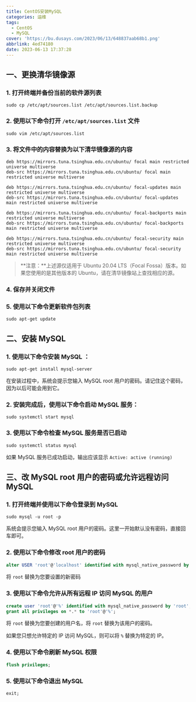 ```yaml
---
title: CentOS安装MySQL
categories: 运维
tags:
  - CentOS
  - MySQL
cover: 'https://bu.dusays.com/2023/06/13/648837aab68b1.png'
abbrlink: 4ed74180
date: 2023-06-13 17:37:28
---
```


## 一、更换清华镜像源

### 1. 打开终端并备份当前的软件源列表

  ```Shell
sudo cp /etc/apt/sources.list /etc/apt/sources.list.backup
  ```

### 2. 使用以下命令打开 `/etc/apt/sources.list` 文件

  ```Shell
sudo vim /etc/apt/sources.list
  ```

### 3. 将文件中的内容替换为以下清华镜像源的内容

  ```text
deb https://mirrors.tuna.tsinghua.edu.cn/ubuntu/ focal main restricted universe multiverse
deb-src https://mirrors.tuna.tsinghua.edu.cn/ubuntu/ focal main restricted universe multiverse

deb https://mirrors.tuna.tsinghua.edu.cn/ubuntu/ focal-updates main restricted universe multiverse
deb-src https://mirrors.tuna.tsinghua.edu.cn/ubuntu/ focal-updates main restricted universe multiverse

deb https://mirrors.tuna.tsinghua.edu.cn/ubuntu/ focal-backports main restricted universe multiverse
deb-src https://mirrors.tuna.tsinghua.edu.cn/ubuntu/ focal-backports main restricted universe multiverse

deb https://mirrors.tuna.tsinghua.edu.cn/ubuntu/ focal-security main restricted universe multiverse
deb-src https://mirrors.tuna.tsinghua.edu.cn/ubuntu/ focal-security main restricted universe multiverse
  ```

  > **注意：**上述源仅适用于 Ubuntu 20.04 LTS（Focal Fossa）版本。如果您使用的是其他版本的 Ubuntu，请在清华镜像站上查找相应的源。

### 4. 保存并关闭文件

### 5. 使用以下命令更新软件包列表

  ```Shell
sudo apt-get update
  ```

## 二、安装 MySQL

### 1. 使用以下命令安装 MySQL ：

  ```Shell
sudo apt-get install mysql-server
  ```

  在安装过程中，系统会提示您输入 MySQL root 用户的密码。请记住这个密码，因为以后可能会用到它。

### 2. 安装完成后，使用以下命令启动 MySQL 服务：

  ```Shell
sudo systemctl start mysql
  ```

### 3. 使用以下命令检查 MySQL 服务是否已启动

  ```Shell
sudo systemctl status mysql
  ```

  如果 MySQL 服务已成功启动，输出应该显示 `Active: active (running)`

## 三、改 MySQL root 用户的密码或允许远程访问 MySQL

### 1. 打开终端并使用以下命令登录到 MySQL 

  ```Shell
sudo mysql -u root -p
  ```

  系统会提示您输入 MySQL root 用户的密码。这里一开始默认没有密码，直接回车即可。

### 2. 使用以下命令修改 root 用户的密码

  ```SQL
alter USER 'root'@'localhost' identified with mysql_native_password by 'root';
  ```

  将 `root` 替换为您要设置的新密码

### 3. 使用以下命令允许从所有远程 IP 访问 MySQL 的用户

  ```SQL
create user 'root'@'%' identified with mysql_native_password by 'root';
grant all privileges on *.* to 'root'@'%';
  ```

  将 `root` 替换为您要创建的用户名，将 `root` 替换为该用户的密码。

  如果您只想允许特定的 IP 访问 MySQL，则可以将 `%` 替换为特定的 IP。

### 4. 使用以下命令刷新 MySQL 权限

  ```SQL
flush privileges;
  ```

### 5. 使用以下命令退出 MySQL

  ```SQL
exit;
  ```
